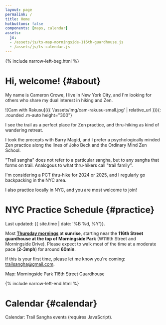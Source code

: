 ```yaml
---
layout: page
permalink: /
title: Home
hotbuttons: false
components: [maps, calendar]
assets:
  js:
  - /assets/js/ts-map-morningside-116th-guardhouse.js
  - /assets/js/ts-calendar.js
---
```


{% include narrow-left-beg.html %}

# Hi, welcome! {#about}

My name is Cameron Crowe, I live in New York City, and I'm looking for others who share my dual interest in hiking and Zen.

![Cam with Rakusu]({{ '/assets/img/cam-rakusu-small.jpg' | relative_url }}){: .rounded .m-auto height="300"}

I see the trail as a perfect place for Zen practice, and thru-hiking as kind of wandering retreat.

I took the precepts with Barry Magid, and I prefer a psychologically minded Zen practice along the lines of Joko Beck and the Ordinary Mind Zen School.

"Trail sangha" does not refer to a particular sangha, but to any sangha that forms on trail.  Analogous to what thru-hikers call "trail family".

I'm considering a PCT thru-hike for 2024 or 2025, and I regularly go backpacking in the NYC area.

I also practice locally in NYC, and you are most welcome to join!

# NYC Practice Schedule {#practice}

Last updated: {{ site.time | date: '%B %d, %Y'}}.

Most [__Thursday mornings__](#calendar) at __sunrise__, starting near the __116th Street guardhouse at the top of Morningside Park__ (W116th Street and Morningside Drive).  Please expect to walk most of the time at a moderate pace (__2-3mph__) for around __60min__.

If this is your first time, please let me know you're coming: [trailsangha@gmail.com](mailto:trailsangha@gmail.com).

<div id="ts-map-morningside-116th-guardhouse" class="container-fluid ts-map-basic" >Map: Morningside Park 116th Street Guardhouse</div>

{% include narrow-left-end.html %}

# Calendar {#calendar}

<div id="ts-calendar">Calendar: Trail Sangha events (requires JavaScript).</div>

